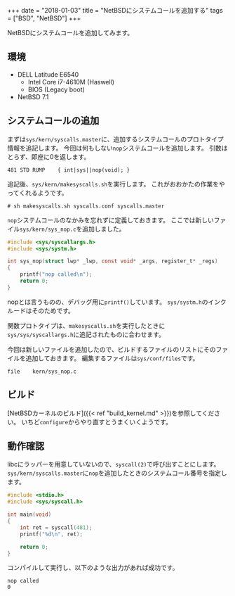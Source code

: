 +++
date = "2018-01-03"
title = "NetBSDにシステムコールを追加する"
tags = ["BSD", "NetBSD"]
+++

NetBSDにシステムコールを追加してみます。

## 環境

* DELL Latitude E6540
    * Intel Core i7-4610M (Haswell)
    * BIOS (Legacy boot)
* NetBSD 7.1

## システムコールの追加

まずは`sys/kern/syscalls.master`に、追加するシステムコールのプロトタイプ情報を追記します。
今回は何もしない`nop`システムコールを追加します。
引数はとらず、即座に0を返します。

```text
481 STD RUMP    { int|sys||nop(void); }
```

追記後、`sys/kern/makesyscalls.sh`を実行します。
これがおおかたの作業をやってくれるようです。

```console
# sh makesyscalls.sh syscalls.conf syscalls.master
```

`nop`システムコールのなかみを忘れずに定義しておきます。
ここでは新しいファイル`sys/kern/sys_nop.c`を追加しました。

```c
#include <sys/syscallargs.h>
#include <sys/systm.h>

int	sys_nop(struct lwp* _lwp, const void* _args, register_t* _regs)
{
    printf("nop called\n");
    return 0;
}
```

nopとは言うものの、デバッグ用に`printf()`しています。
`sys/systm.h`のインクルードはそのためです。

関数プロトタイプは、`makesyscalls.sh`を実行したときに`sys/sys/syscallargs.h`に追記されたものに合わせます。

今回は新しいファイルを追加したので、ビルドするファイルのリストにそのファイルを追加しておきます。
編集するファイルは`sys/conf/files`です。

```text
file    kern/sys_nop.c
```

## ビルド

[NetBSDカーネルのビルド]({{< ref "build_kernel.md" >}})を参照してください。
いちど`configure`からやり直すとうまくいくようです。

## 動作確認

libcにラッパーを用意していないので、`syscall(2)`で呼び出すことにします。
`sys/kern/syscalls.master`に`nop`を追加したときのシステムコール番号を指定します。

```c
#include <stdio.h>
#include <sys/syscall.h>

int main(void)
{
    int ret = syscall(481);
    printf("%d\n", ret);

    return 0;
}
```

コンパイルして実行し、以下のような出力があれば成功です。

```text
nop called
0
```
